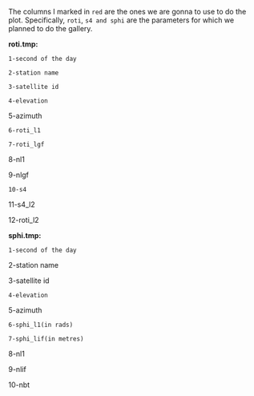 The columns I marked in `red` are the ones we are gonna to use to do the plot.
Specifically, `roti`, `s4 and sphi` are the parameters for which we planned to do the gallery.


**roti.tmp:**

`1-second of the day`

`2-station name`

`3-satellite id`

`4-elevation`

5-azimuth

`6-roti_l1`

`7-roti_lgf`

8-nl1

9-nlgf

`10-s4`

11-s4_l2

12-roti_l2



**sphi.tmp:**

`1-second of the day`

2-station name

3-satellite id

`4-elevation`

5-azimuth

`6-sphi_l1(in rads)`

`7-sphi_lif(in metres)`

8-nl1

9-nlif

10-nbt